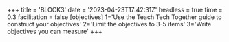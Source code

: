 +++
title = 'BLOCK3'
date = '2023-04-23T17:42:31Z'
headless = true
time = 0.3
facilitation = false
[objectives]
    1='Use the Teach Tech Together guide to construct your objectives'
    2='Limit the objectives to 3-5 items'
    3='Write objectives you can measure'
+++



